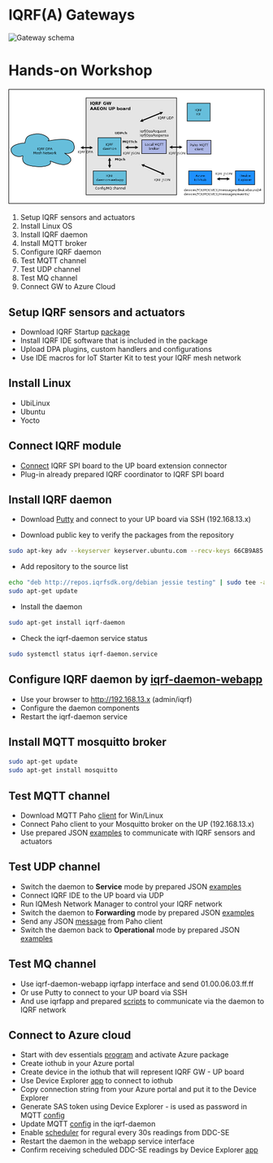 # IQRF(A) Gateways

![Gateway schema](https://github.com/iqrfsdk/iqrf-daemon/blob/master/doc/iqrf-gateways.png "Schema for GWs")

# Hands-on Workshop

![Workshop schema](schema/workshop-schema.png "Schema for the workshop")

1. Setup IQRF sensors and actuators
2. Install Linux OS
3. Install IQRF daemon
4. Install MQTT broker
5. Configure IQRF daemon
6. Test MQTT channel
7. Test UDP channel
8. Test MQ channel
9. Connect GW to Azure Cloud

## Setup IQRF sensors and actuators

- Download IQRF Startup [package](http://www.iqrf.org/support/how-to-start)
- Install IQRF IDE software that is included in the package
- Upload DPA plugins, custom handlers and configurations
- Use IDE macros for IoT Starter Kit to test your IQRF mesh network

## Install Linux

- UbiLinux
- Ubuntu 
- Yocto

## Connect IQRF module 

- [Connect](http://www.iqrf.org/weben/downloads.php?id=412) IQRF SPI board to the UP board extension connector
- Plug-in already prepared IQRF coordinator to IQRF SPI board 

## Install IQRF daemon

- Download [Putty](http://www.chiark.greenend.org.uk/~sgtatham/putty/download.html) and connect to your UP board via SSH (192.168.13.x)

- Download public key to verify the packages from the repository
```bash
sudo apt-key adv --keyserver keyserver.ubuntu.com --recv-keys 66CB9A85
```
- Add repository to the source list
```bash
echo "deb http://repos.iqrfsdk.org/debian jessie testing" | sudo tee -a /etc/apt/sources.list
sudo apt-get update
```
- Install the daemon
```bash
sudo apt-get install iqrf-daemon
```
- Check the iqrf-daemon service status
```bash
sudo systemctl status iqrf-daemon.service
```

## Configure IQRF daemon by [iqrf-daemon-webapp](https://github.com/iqrfsdk/iqrf-daemon-webapp) 

- Use your browser to http://192.168.13.x (admin/iqrf)
- Configure the daemon components
- Restart the iqrf-daemon service

## Install MQTT mosquitto broker

```bash
sudo apt-get update
sudo apt-get install mosquitto
```

## Test MQTT channel

- Download MQTT Paho [client](http://repo.eclipse.org/content/repositories/paho-releases/org/eclipse/paho/org.eclipse.paho.ui.app/1.0.0/org.eclipse.paho.ui.app-1.0.0-win32.win32.x86.zip) for Win/Linux
- Connect Paho client to your Mosquitto broker on the UP (192.168.13.x)
- Use prepared JSON [examples](json-messages/1-dpa-raw) to communicate with IQRF sensors and actuators

## Test UDP channel

- Switch the daemon to **Service** mode by prepared JSON [examples](json-messages/5-conf-mode) 
- Connect IQRF IDE to the UP board via UDP
- Run IQMesh Network Manager to control your IQRF network
- Switch the daemon to **Forwarding** mode by prepared JSON [examples](json-messages/5-conf-mode) 
- Send any JSON [message](json-messages/1-dpa-raw) from Paho client 
- Switch the daemon back to **Operational** mode by prepared JSON [examples](json-messages/5-conf-mode)

## Test MQ channel

- Use iqrf-daemon-webapp iqrfapp interface and send 01.00.06.03.ff.ff
- Or use Putty to connect to your UP board via SSH
- And use iqrfapp and prepared [scripts](scripts) to communicate via the daemon to IQRF network

## Connect to Azure cloud

- Start with dev essentials [program](https://www.visualstudio.com/cs/dev-essentials/) and activate Azure package
- Create iothub in your Azure portal
- Create device in the iothub that will represent IQRF GW - UP board
- Use Device Explorer [app](https://github.com/Azure/azure-iot-sdk-csharp/releases) to connect to iothub
- Copy connection string from your Azure portal and put it to the Device Explorer
- Generate SAS token using Device Explorer - is used as password in MQTT [config](daemon-config/MqttMessaging.json)
- Update MQTT [config](daemon-config/MqttMessaging.json) in the iqrf-daemon
- Enable [scheduler](daemon-config/Scheduler.json) for regural every 30s readings from DDC-SE
- Restart the daemon in the webapp service interface
- Confirm receiving scheduled DDC-SE readings by Device Explorer [app](https://github.com/Azure/azure-iot-sdk-csharp/releases)

